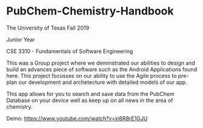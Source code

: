 # PubChem-Chemistry-Handbook
The University of Texas Fall 2019

Junior Year

CSE 3310 - Fundamentals of Software Engineering

This was a Group project where we deminstrated our abilities to design and build an advances piece of software such as the Android Applications found here. This project focusses on our ability to use the Agile process to pre-plan our development and archetecture with detailed models of our app.

This app allows for you to search and save data from the PubChem Database on your device well as keep up on all news in the area of chemistry.

Demo:
https://www.youtube.com/watch?v=xi6R8rE1GJU
